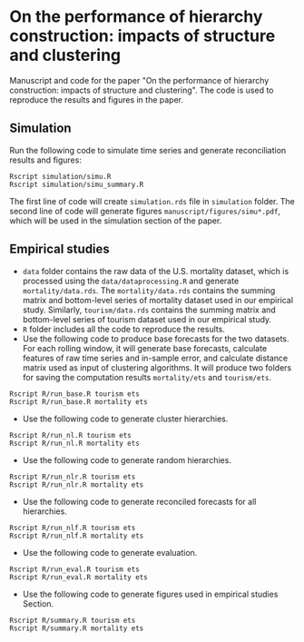 # On the performance of hierarchy construction: impacts of structure and clustering

Manuscript and code for the paper "On the performance of hierarchy construction: impacts of structure and clustering". The code is used to reproduce the results and figures in the paper.


## Simulation

Run the following code to simulate time series and generate reconciliation results and figures:

```shell
Rscript simulation/simu.R
Rscript simulation/simu_summary.R
```

The first line of code will create `simulation.rds` file in `simulation` folder. The second line of code will generate figures `manuscript/figures/simu*.pdf`, which will be used in the simulation section of the paper.


## Empirical studies

- `data` folder contains the raw data of the U.S. mortality dataset, which is processed using the `data/dataprocessing.R` and generate `mortality/data.rds`. The `mortality/data.rds` contains the summing matrix and bottom-level series of mortality dataset used in our empirical study. Similarly, `tourism/data.rds` contains the summing matrix and bottom-level series of tourism dataset used in our empirical study.
- `R` folder includes all the code to reproduce the results.
- Use the following code to produce base forecasts for the two datasets. For each rolling window, it will generate base forecasts, calculate features of raw time series and in-sample error, and calculate distance matrix used as input of clustering algorithms. It will produce two folders for saving the computation results `mortality/ets` and `tourism/ets`.

```shell
Rscript R/run_base.R tourism ets
Rscript R/run_base.R mortality ets
```

- Use the following code to generate cluster hierarchies.

```shell
Rscript R/run_nl.R tourism ets
Rscript R/run_nl.R mortality ets
```

- Use the following code to generate random hierarchies.

```shell
Rscript R/run_nlr.R tourism ets
Rscript R/run_nlr.R mortality ets
```

- Use the following code to generate reconciled forecasts for all hierarchies.

```shell
Rscript R/run_nlf.R tourism ets
Rscript R/run_nlf.R mortality ets
```

- Use the following code to generate evaluation.

```shell
Rscript R/run_eval.R tourism ets
Rscript R/run_eval.R mortality ets
```


- Use the following code to generate figures used in empirical studies Section.

```shell
Rscript R/summary.R tourism ets
Rscript R/summary.R mortality ets
```